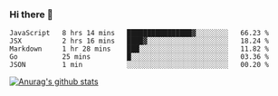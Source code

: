 ### Hi there 👋



<!--
**webB1an/webB1an** is a ✨ _special_ ✨ repository because its `README.md` (this file) appears on your GitHub profile.

Here are some ideas to get you started:

- 🔭 I’m currently working on ...
- 🌱 I’m currently learning ...
- 👯 I’m looking to collaborate on ...
- 🤔 I’m looking for help with ...
- 💬 Ask me about ...
- 📫 How to reach me: ...
- 😄 Pronouns: ...
- ⚡ Fun fact: ...
-->

<!--START_SECTION:waka-->
```text
JavaScript   8 hrs 14 mins   ████████████████▓░░░░░░░░   66.23 % 
JSX          2 hrs 16 mins   ████▓░░░░░░░░░░░░░░░░░░░░   18.24 % 
Markdown     1 hr 28 mins    ███░░░░░░░░░░░░░░░░░░░░░░   11.82 % 
Go           25 mins         █░░░░░░░░░░░░░░░░░░░░░░░░   03.36 % 
JSON         1 min           ░░░░░░░░░░░░░░░░░░░░░░░░░   00.20 % 
```
<!--END_SECTION:waka-->


[![Anurag's github stats](https://github-readme-stats.vercel.app/api?username=webB1an&show_icons=true&theme=radical)](https://github.com/anuraghazra/github-readme-stats)

